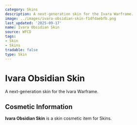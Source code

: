 ```yaml
---
category: Skins
description: A next-generation skin for the Ivara Warframe.
image: ../images/ivara-obsidian-skin-f1dfdaebfb.png
last_updated: '2025-09-17'
name: Ivara Obsidian Skin
source: WFCD
tags:
- Skin
- Skins
tradable: false
type: Skin
---
```


# Ivara Obsidian Skin

A next-generation skin for the Ivara Warframe.

## Cosmetic Information

**Ivara Obsidian Skin** is a skin cosmetic item for Skins.

